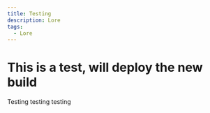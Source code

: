 ```yaml
---
title: Testing
description: Lore
tags:
  - Lore
---
```



# This is a test, will deploy the new build

Testing testing testing 
